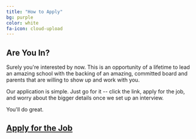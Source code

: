 ```yaml
---
title: "How to Apply"
bg: purple
color: white
fa-icon: cloud-upload
---
```


## Are You In?

Surely you're interested by now. This is an opportunity of a lifetime to lead an amazing school with the backing of an amazing, committed board and parents that are willing to show up and work with you.

Our application is simple. Just go for it -- click the link, apply for the job, and worry about the bigger details once we set up an interview.

You'll do great.

## [Apply for the Job](https://screendoor.dobt.co/chattahoochee-hills-charter-school/principal-application)
